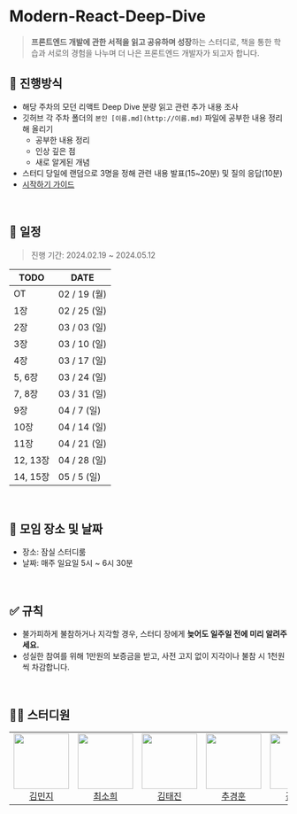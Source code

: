 # Modern-React-Deep-Dive

> **프론트엔드 개발에 관한 서적을 읽고 공유하며 성장**하는 스터디로,
> 책을 통한 학습과 서로의 경험을 나누며 더 나은 프론트엔드 개발자가 되고자 합니다.


## 💫 진행방식

- 해당 주차의 모던 리액트 Deep Dive 분량 읽고 관련 추가 내용 조사
- 깃허브 각 주차 폴더의 `본인 [이름.md](http://이름.md)` 파일에 공부한 내용 정리해 올리기
  - 공부한 내용 정리
  - 인상 깊은 점
  - 새로 알게된 개념
- 스터디 당일에 랜덤으로 3명을 정해 관련 내용 발표(15~20분) 및 질의 응답(10분) 
- [시작하기 가이드](https://hexagonal-protocol-50e.notion.site/aaa2607a601647278e763141a4010a51?pvs=4)

<br />

## 📅 일정

> 진행 기간: 2024.02.19 ~ 2024.05.12

| TODO     | DATE         |
| -------- | ------------ |
| OT       | 02 / 19 (월) |
| 1장      | 02 / 25 (일) |
| 2장      | 03 / 03 (일) |
| 3장      | 03 / 10 (일) |
| 4장      | 03 / 17 (일) |
| 5, 6장   | 03 / 24 (일) |
| 7, 8장   | 03 / 31 (일) |
| 9장      | 04 / 7 (일)  |
| 10장     | 04 / 14 (일) |
| 11장     | 04 / 21 (일) |
| 12, 13장 | 04 / 28 (일) |
| 14, 15장 | 05 / 5 (일)  |

<br />

## 📌 모임 장소 및 날짜

- 장소: 잠실 스터디룸 
- 날짜: 매주 일요일 5시 ~ 6시 30분

<br />

## ✅ 규칙

- 불가피하게 불참하거나 지각할 경우, 스터디 장에게 **늦어도 일주일 전에 미리 알려주세요.**
- 성실한 참여를 위해 1만원의 보증금을 받고, 사전 고지 없이 지각이나 불참 시 1천원씩 차감합니다.

<br />

## 🧑‍💻 스터디원

<table>
  <tr height="120px">
    <td align="center">
      <a href="https://github.com/minjidev"><img height="100px" width="100px" src="https://avatars.githubusercontent.com/u/68722909?v=4"/></a>
      <br />
      <a href="https://github.com/minjidev">김민지</a>
    </td>
    <td align="center">
      <a href="https://github.com/huisso97"><img height="100px" width="100px" src="https://github.com/huisso97.png""/></a>
      <br />
      <a href="https://github.com/huisso97">최소희</a>
    </td>
    <td align="center">
      <a href="https://github.com/taejin-k"><img height="100px" width="100px" src="https://github.com/taejin-k.png""/></a>
      <br />
      <a href="https://github.com/taejin-k">김태진</a>
    </td>
     <td align="center">
      <a href="https://github.com/chuhoon"><img height="100px" width="100px" src="https://github.com/chuhoon.png""/></a>
      <br />
      <a href="https://github.com/chuhoon">추경훈</a>
    </td>
     <td align="center">
      <a href="https://github.com/headring"><img height="100px" width="100px" src="https://github.com/headring.png""/></a>
      <br />
      <a href="https://github.com/headring">김상현</a>
    </td>
     <td align="center">
      <a href="https://github.com/hansejun"><img height="100px" width="100px" src="https://github.com/hansejun.png""/></a>
      <br />
      <a href="https://github.com/hansejun">한세준</a>
    </td>
  </tr>
</table>
